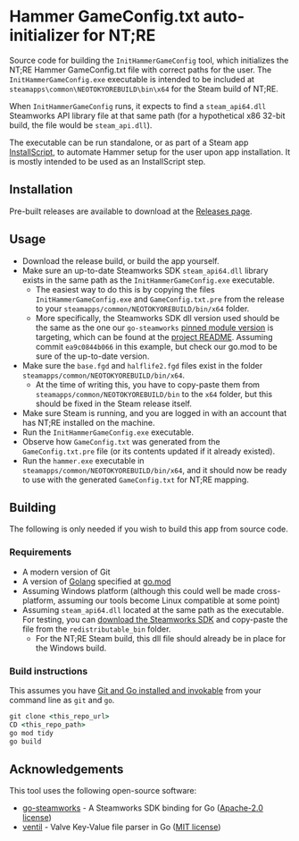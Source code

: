 # Hammer GameConfig.txt auto-initializer for NT;RE

Source code for building the `InitHammerGameConfig` tool, which initializes the NT;RE Hammer GameConfig.txt file with correct paths for the user.
The `InitHammerGameConfig.exe` executable is intended to be included at `steamapps\common\NEOTOKYOREBUILD\bin\x64` for the Steam build of NT;RE.

When `InitHammerGameConfig` runs, it expects to find a `steam_api64.dll` Steamworks API library file at that same path (for a hypothetical x86 32-bit build, the file would be `steam_api.dll`).

The executable can be run standalone, or as part of a Steam app [InstallScript](https://partner.steamgames.com/doc/sdk/installscripts), to automate Hammer setup for the user upon app installation.
It is mostly intended to be used as an InstallScript step.

## Installation
Pre-built releases are available to download at the [Releases page](https://github.com/Rainyan/GoHam/releases).

## Usage
* Download the release build, or build the app yourself.
* Make sure an up-to-date Steamworks SDK `steam_api64.dll` library exists in the same path as the `InitHammerGameConfig.exe` executable.
  * The easiest way to do this is by copying the files `InitHammerGameConfig.exe` and `GameConfig.txt.pre` from the release to your `steamapps/common/NEOTOKYOREBUILD/bin/x64` folder.
  * More specifically, the Steamworks SDK dll version used should be the same as the one our `go-steamworks` [pinned module version](https://github.com/Rainyan/GoHam/blob/c29f1f3060ec0e354ab82448dfbd7ba38417b26a/go.mod#L6) is targeting, which can be found at the [project README](https://github.com/hajimehoshi/go-steamworks/blob/ea9c0844b066/README.md#steamworks-sdk-version). Assuming commit `ea9c0844b066` in this example, but check our go.mod to be sure of the up-to-date version.
* Make sure the `base.fgd` and `halflife2.fgd` files exist in the folder `steamapps/common/NEOTOKYOREBUILD/bin/x64`.
  * At the time of writing this, you have to copy-paste them from `steamapps/common/NEOTOKYOREBUILD/bin` to the `x64` folder, but this should be fixed in the Steam release itself.
* Make sure Steam is running, and you are logged in with an account that has NT;RE installed on the machine.
* Run the `InitHammerGameConfig.exe` executable.
* Observe how `GameConfig.txt` was generated from the `GameConfig.txt.pre` file (or its contents updated if it already existed).
* Run the `hammer.exe` executable in `steamapps/common/NEOTOKYOREBUILD/bin/x64`, and it should now be ready to use with the generated `GameConfig.txt` for NT;RE mapping.

## Building
The following is only needed if you wish to build this app from source code.
### Requirements
* A modern version of Git
* A version of [Golang](https://go.dev/) specified at [go.mod](go.mod#L3)
* Assuming Windows platform (although this could well be made cross-platform, assuming our tools become Linux compatible at some point)
* Assuming `steam_api64.dll` located at the same path as the executable. For testing, you can [download the Steamworks SDK](https://partner.steamgames.com/downloads/steamworks_sdk.zip)
  and copy-paste the file from the `redistributable_bin` folder.
  * For the NT;RE Steam build, this dll file should already be in place for the Windows build.

### Build instructions
This assumes you have [Git and Go installed and invokable](#requirements) from your command line as `git` and `go`.
```cmd
git clone <this_repo_url>
CD <this_repo_path>
go mod tidy
go build
```

## Acknowledgements
This tool uses the following open-source software:
* [go-steamworks](https://github.com/hajimehoshi/go-steamworks) - A Steamworks SDK binding for Go ([Apache-2.0 license](LICENSES/LICENSE-go-steamworks.txt))
* [ventil](https://github.com/noxer/ventil) - Valve Key-Value file parser in Go ([MIT license](LICENSES/LICENSE-ventil.txt))
